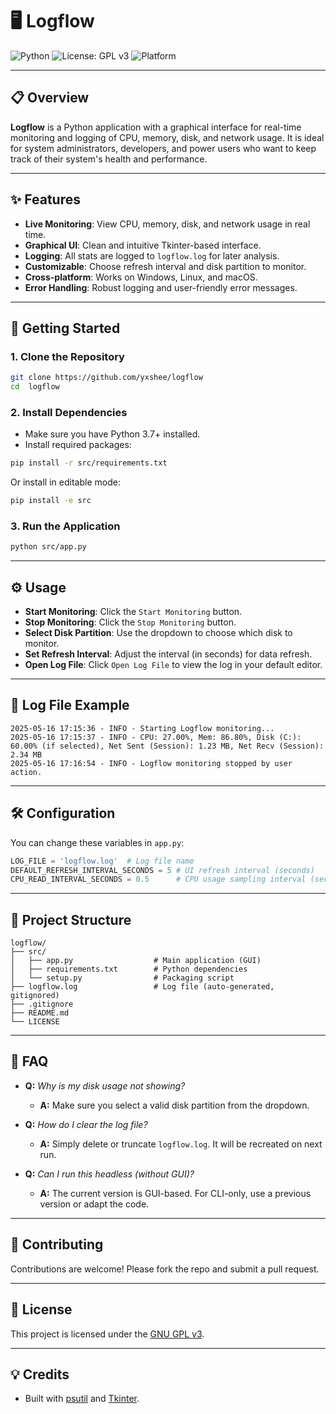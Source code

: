 # 🖥️ Logflow

![Python](https://img.shields.io/badge/Python-3.7%2B-blue?logo=python)
![License: GPL v3](https://img.shields.io/badge/License-GPLv3-blue.svg)
![Platform](https://img.shields.io/badge/Platform-Windows%20%7C%20Linux%20%7C%20macOS-lightgrey)

---

## 📋 Overview

**Logflow** is a Python application with a graphical interface for real-time monitoring and logging of CPU, memory, disk, and network usage. It is ideal for system administrators, developers, and power users who want to keep track of their system's health and performance.

---

## ✨ Features

- **Live Monitoring**: View CPU, memory, disk, and network usage in real time.
- **Graphical UI**: Clean and intuitive Tkinter-based interface.
- **Logging**: All stats are logged to `logflow.log` for later analysis.
- **Customizable**: Choose refresh interval and disk partition to monitor.
- **Cross-platform**: Works on Windows, Linux, and macOS.
- **Error Handling**: Robust logging and user-friendly error messages.

---

## 🚀 Getting Started

### 1. **Clone the Repository**

```bash
git clone https://github.com/yxshee/logflow
cd  logflow
```

### 2. **Install Dependencies**

- Make sure you have Python 3.7+ installed.
- Install required packages:
```bash
pip install -r src/requirements.txt
```
Or install in editable mode:
```bash
pip install -e src
```

### 3. **Run the Application**

```bash
python src/app.py
```

---

## ⚙️ Usage

- **Start Monitoring**: Click the `Start Monitoring` button.
- **Stop Monitoring**: Click the `Stop Monitoring` button.
- **Select Disk Partition**: Use the dropdown to choose which disk to monitor.
- **Set Refresh Interval**: Adjust the interval (in seconds) for data refresh.
- **Open Log File**: Click `Open Log File` to view the log in your default editor.

---

## 📑 Log File Example

```
2025-05-16 17:15:36 - INFO - Starting Logflow monitoring...
2025-05-16 17:15:37 - INFO - CPU: 27.00%, Mem: 86.80%, Disk (C:): 60.00% (if selected), Net Sent (Session): 1.23 MB, Net Recv (Session): 2.34 MB
2025-05-16 17:16:54 - INFO - Logflow monitoring stopped by user action.
```

---

## 🛠️ Configuration

You can change these variables in `app.py`:

```python
LOG_FILE = 'logflow.log'  # Log file name
DEFAULT_REFRESH_INTERVAL_SECONDS = 5 # UI refresh interval (seconds)
CPU_READ_INTERVAL_SECONDS = 0.5      # CPU usage sampling interval (seconds)
```

---

## 🧩 Project Structure

```
logflow/
├── src/
│   ├── app.py                  # Main application (GUI)
│   ├── requirements.txt        # Python dependencies
│   └── setup.py                # Packaging script
├── logflow.log                 # Log file (auto-generated, gitignored)
├── .gitignore
├── README.md
└── LICENSE
```

---

## 🙋 FAQ

- **Q:** _Why is my disk usage not showing?_
  - **A:** Make sure you select a valid disk partition from the dropdown.

- **Q:** _How do I clear the log file?_
  - **A:** Simply delete or truncate `logflow.log`. It will be recreated on next run.

- **Q:** _Can I run this headless (without GUI)?_
  - **A:** The current version is GUI-based. For CLI-only, use a previous version or adapt the code.

---

## 🤝 Contributing

Contributions are welcome! Please fork the repo and submit a pull request.

---

## 📄 License

This project is licensed under the [GNU GPL v3](LICENSE).

---

## 💡 Credits

- Built with [psutil](https://github.com/giampaolo/psutil) and [Tkinter](https://docs.python.org/3/library/tkinter.html).
